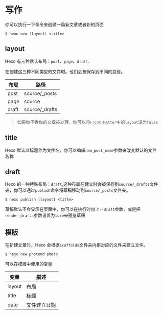 # 写作

你可以执行一下命令来创建一篇新文章或者新的页面

	$ hexo new [layout] <title>

## layout

Hexo 有三种默认布局：`post`、`page`、`draft`.

在创建这三种不同类型的文件时。他们会被保存到不同的路径。

| 布局 | 路径 |
| --- | --- |
| post | source/_posts |
| page | source |
| draft | source/_drafts |

> 如果你不香你的文章被处理，你可以将`Front-Matter`中的`layout`设为`false`

## title

Hexo 默认以标题作为文件名，你可以编辑`new_post_name`参数来改变默认的文件名称

## draft

Hexo 的一种特殊布局：`draft`,这种布局在建立时会被保存到`source/_drafts`文件夹，你可以通过`publish`命令将草稿移动到`source/_posts`文件夹。

	$ hexo publish [layout] <title>

草稿默认不会显示在页面中，你可以在执行时加上`--draft`参数，或是把`render_drafts`参数设置为`ture`来预览草稿

## 模版

在新建文章时，Hexo 会根据`scaffolds`文件夹内相对应的文件来建立文件。

	$ hexo new photomd photo

可以在模版中使用的变量

| 变量 | 描述 |
| --- | --- |
| layout | 布局 |
| title | 标题 |
| date | 文件建立日期 |